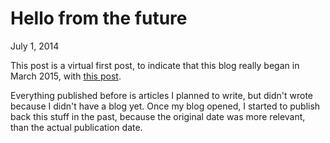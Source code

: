 # Hello from the future
July 1, 2014

This post is a virtual first post, to indicate that this blog really
began in March 2015, with [this post](../../2015/03/coming-soon.md).

Everything published before is articles I planned to write, but didn't
wrote because I didn't have a blog yet. Once my blog opened, I started
to publish back this stuff in the past, because the original date was
more relevant, than the actual publication date.
